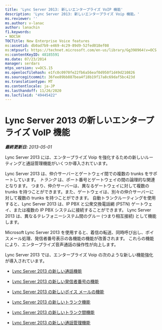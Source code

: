 ```yaml
---
title: 'Lync Server 2013: 新しいエンタープライズ VoIP 機能'
description: 'Lync Server 2013: 新しいエンタープライズ Voip 機能。'
ms.reviewer: ''
ms.author: v-lanac
author: lanachin
f1.keywords:
- NOCSH
TOCTitle: New Enterprise Voice features
ms:assetid: db0ad7b9-e469-4c29-89d9-52fed018ef08
ms:mtpsurl: https://technet.microsoft.com/en-us/library/Gg398964(v=OCS.15)
ms:contentKeyID: 48185591
ms.date: 07/23/2014
manager: serdars
mtps_version: v=OCS.15
ms.openlocfilehash: e1fc0c0970fe22fb6a56eaf0d950f1d49d210826
ms.sourcegitcommit: 36fee89bb887bea4f18b19f17a8c69daf5bc423d
ms.translationtype: MT
ms.contentlocale: ja-JP
ms.lasthandoff: 11/26/2020
ms.locfileid: "49445422"
---
```

# <a name="new-enterprise-voice-features-in-lync-server-2013"></a>Lync Server 2013 の新しいエンタープライズ VoIP 機能

<div data-xmlns="http://www.w3.org/1999/xhtml">

<div class="topic" data-xmlns="http://www.w3.org/1999/xhtml" data-msxsl="urn:schemas-microsoft-com:xslt" data-cs="https://msdn.microsoft.com/">

<div data-asp="https://msdn2.microsoft.com/asp">



</div>

<div id="mainSection">

<div id="mainBody">

<span> </span>

_**最終更新日:** 2013-05-01_

Lync Server 2013 には、エンタープライズ Voip を強化するための新しいルーティングと通話管理機能がいくつか導入されています。

Lync Server 2013 は、仲介サーバーとゲートウェイ間での複数の trunks をサポートしています。 *トランク* は、ポート番号とゲートウェイの間の論理的な関連となります。 つまり、仲介サーバーは、異なるゲートウェイに対して複数の trunks を持つことができます。また、ゲートウェイは、別々の仲介サーバーに対して複数の trunks を持つことができます。 自動トランクルーティングを使用すると、Lync Server 2013 は、IP PBX と公衆交換電話網 (PSTN) ゲートウェイ、または複数の IP PBX システムに接続することができます。 Lync Server 2013 は、異なるテレフォニーシステム間のグルー (つまり相互接続) として機能します。

Microsoft Lync Server 2013 を使用すると、着信の転送、同時呼び出し、ボイスメール処理、発信者番号表示の各機能の機能が改善されます。 これらの機能により、エンタープライズ音声通話の操作性が向上します。

Lync Server 2013 では、エンタープライズ Voip の次のような新しい機能強化が導入されています。

  - [Lync Server 2013 の新しい通話機能](lync-server-2013-new-call-features.md)

  - [Lync Server 2013 の新しい発信者番号の機能](lync-server-2013-new-caller-id-feature.md)

  - [Lync Server 2013 の新しいボイス メールの機能](lync-server-2013-new-voice-mail-feature.md)

  - [Lync Server 2013 の新しいトランク機能](lync-server-2013-new-trunk-feature.md)

  - [Lync Server 2013 の新しいトランク間機能](lync-server-2013-new-intertrunk-feature.md)

  - [Lync Server 2013 の新しい通話管理機能](lync-server-2013-new-call-management-features.md)

</div>

<span> </span>

</div>

</div>

</div>


